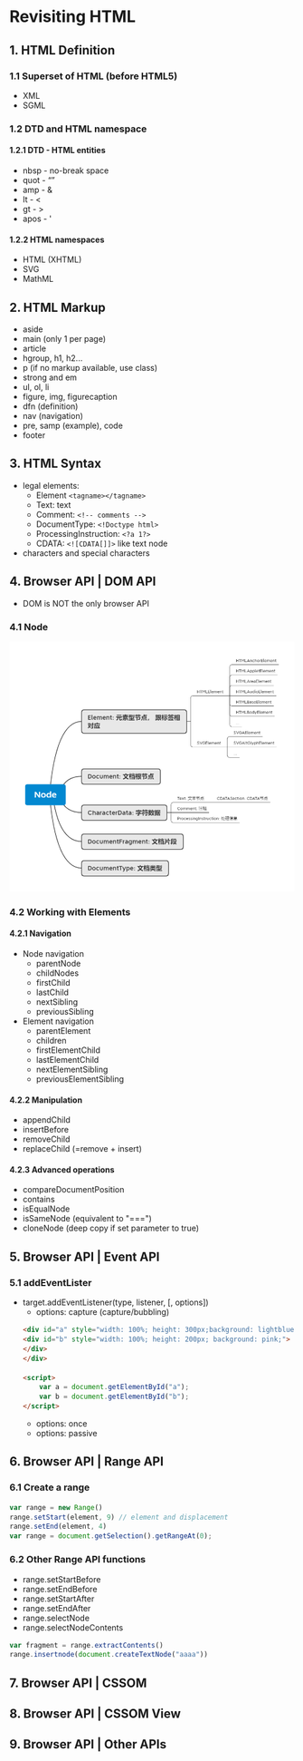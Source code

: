 # Revisiting HTML
## 1. HTML Definition
### 1.1 Superset of HTML (before HTML5)
- XML
- SGML
### 1.2 DTD and HTML namespace
#### 1.2.1 DTD - HTML entities
- nbsp - no-break space
- quot - “”
- amp - &
- lt - <
- gt - >
- apos - '
#### 1.2.2 HTML namespaces
- HTML (XHTML)
- SVG
- MathML
## 2. HTML Markup
- aside
- main (only 1 per page)
- article
- hgroup, h1, h2...
- p (if no markup available, use class)
- strong and em
- ul, ol, li
- figure, img, figurecaption
- dfn (definition)
- nav (navigation)
- pre, samp (example), code
- footer
## 3. HTML Syntax
- legal elements: 
    - Element `<tagname></tagname>`
    - Text: text
    - Comment: `<!-- comments -->`
    - DocumentType: `<!Doctype html>`
    - ProcessingInstruction: `<?a 1?>`
    - CDATA: `<![CDATA[]]>` like text node
- characters and special characters
## 4. Browser API | DOM API
- DOM is NOT the only browser API
### 4.1 Node
![](Node.png)
### 4.2 Working with Elements
#### 4.2.1 Navigation
- Node navigation
    - parentNode
    - childNodes
    - firstChild
    - lastChild
    - nextSibling
    - previousSibling
- Element navigation
    - parentElement
    - children
    - firstElementChild
    - lastElementChild
    - nextElementSibling
    - previousElementSibling
#### 4.2.2 Manipulation
- appendChild
- insertBefore
- removeChild
- replaceChild (=remove + insert)

#### 4.2.3 Advanced operations
- compareDocumentPosition
- contains
- isEqualNode
- isSameNode (equivalent to "===")
- cloneNode (deep copy if set parameter to true)

## 5. Browser API | Event API
### 5.1 addEventLister
- target.addEventListener(type, listener, [, options])
    - options: capture (capture/bubbling)
    ```html
    <div id="a" style="width: 100%; height: 300px;background: lightblue;">
    <div id="b" style="width: 100%; height: 200px; background: pink;">
    </div>
    </div>

    <script>
        var a = document.getElementById("a");
        var b = document.getElementById("b");
    </script>
    ```
    - options: once
    - options: passive
## 6. Browser API | Range API
### 6.1 Create a range
```javaScript
var range = new Range()
range.setStart(element, 9) // element and displacement
range.setEnd(element, 4)
var range = document.getSelection().getRangeAt(0);
```
### 6.2 Other Range API functions
- range.setStartBefore
- range.setEndBefore
- range.setStartAfter
- range.setEndAfter
- range.selectNode
- range.selectNodeContents
```javaScript
var fragment = range.extractContents()
range.insertnode(document.createTextNode("aaaa"))
```

## 7. Browser API | CSSOM
## 8. Browser API | CSSOM View
## 9. Browser API | Other APIs
